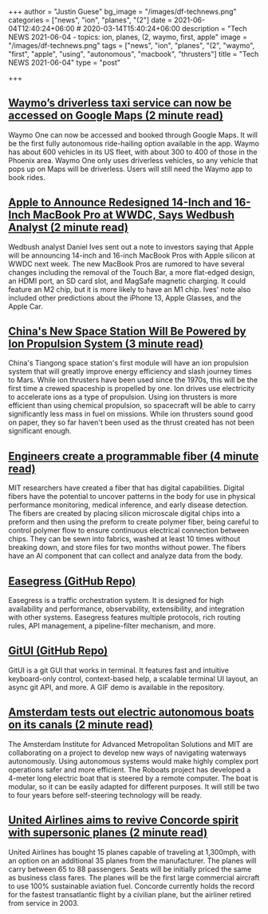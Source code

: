 +++
author = "Justin Guese"
bg_image = "/images/df-technews.png"
categories = ["news", "ion", "planes", "(2"]
date = 2021-06-04T12:40:24+06:00 # 2020-03-14T15:40:24+06:00
description = "Tech NEWS 2021-06-04 - topics: ion, planes, (2, waymo, first, apple"
image = "/images/df-technews.png"
tags = ["news", "ion", "planes", "(2", "waymo", "first", "apple", "using", "autonomous", "macbook", "thrusters"]
title = "Tech NEWS 2021-06-04"
type = "post"

+++

## [Waymo’s driverless taxi service can now be accessed on Google Maps (2 minute read)](https://techcrunch.com/2021/06/03/waymos-driverless-taxi-service-can-now-be-accessed-on-google-maps/)

Waymo One can now be accessed and booked through Google Maps. It will be the first fully autonomous ride-hailing option available in the app. Waymo has about 600 vehicles in its US fleet, with about 300 to 400 of those in the Phoenix area. Waymo One only uses driverless vehicles, so any vehicle that pops up on Maps will be driverless. Users will still need the Waymo app to book rides.

## [Apple to Announce Redesigned 14-Inch and 16-Inch MacBook Pro at WWDC, Says Wedbush Analyst (2 minute read)](https://www.macrumors.com/2021/06/03/new-macbook-pros-at-wwdc-wedbush-analyst/)

Wedbush analyst Daniel Ives sent out a note to investors saying that Apple will be announcing 14-inch and 16-inch MacBook Pros with Apple silicon at WWDC next week. The new MacBook Pros are rumored to have several changes including the removal of the Touch Bar, a more flat-edged design, an HDMI port, an SD card slot, and MagSafe magnetic charging. It could feature an M2 chip, but it is more likely to have an M1 chip. Ives' note also included other predictions about the iPhone 13, Apple Glasses, and the Apple Car.

## [China's New Space Station Will Be Powered by Ion Propulsion System (3 minute read)](https://interestingengineering.com/chinas-new-space-station-will-be-powered-by-ion-propulsion-system)

China's Tiangong space station's first module will have an ion propulsion system that will greatly improve energy efficiency and slash journey times to Mars. While ion thrusters have been used since the 1970s, this will be the first time a crewed spaceship is propelled by one. Ion drives use electricity to accelerate ions as a type of propulsion. Using ion thrusters is more efficient than using chemical propulsion, so spacecraft will be able to carry significantly less mass in fuel on missions. While ion thrusters sound good on paper, they so far haven't been used as the thrust created has not been significant enough.

## [Engineers create a programmable fiber (4 minute read)](https://news.mit.edu/2021/programmable-fiber-0603)

MIT researchers have created a fiber that has digital capabilities. Digital fibers have the potential to uncover patterns in the body for use in physical performance monitoring, medical inference, and early disease detection. The fibers are created by placing silicon microscale digital chips into a preform and then using the preform to create polymer fiber, being careful to control polymer flow to ensure continuous electrical connection between chips. They can be sewn into fabrics, washed at least 10 times without breaking down, and store files for two months without power. The fibers have an AI component that can collect and analyze data from the body.

## [Easegress (GitHub Repo)](https://github.com/megaease/easegress)

Easegress is a traffic orchestration system. It is designed for high availability and performance, observability, extensibility, and integration with other systems. Easegress features multiple protocols, rich routing rules, API management, a pipeline-filter mechanism, and more.

## [GitUI (GitHub Repo)](https://github.com/extrawurst/gitui)

GitUI is a git GUI that works in terminal. It features fast and intuitive keyboard-only control, context-based help, a scalable terminal UI layout, an async git API, and more. A GIF demo is available in the repository.

## [Amsterdam tests out electric autonomous boats on its canals (2 minute read)](https://apnews.com/article/amsterdam-tests-electric-autonomous-boats-25e91a558f9066b290f7c36ad7f3391d)

The Amsterdam Institute for Advanced Metropolitan Solutions and MIT are collaborating on a project to develop new ways of navigating waterways autonomously. Using autonomous systems would make highly complex port operations safer and more efficient. The Roboats project has developed a 4-meter long electric boat that is steered by a remote computer. The boat is modular, so it can be easily adapted for different purposes. It will still be two to four years before self-steering technology will be ready.

## [United Airlines aims to revive Concorde spirit with supersonic planes (2 minute read)](https://www.theguardian.com/business/2021/jun/03/united-airlines-boom-supersonic-overture-airliner-concorde)

United Airlines has bought 15 planes capable of traveling at 1,300mph, with an option on an additional 35 planes from the manufacturer. The planes will carry between 65 to 88 passengers. Seats will be initially priced the same as business class fares. The planes will be the first large commercial aircraft to use 100% sustainable aviation fuel. Concorde currently holds the record for the fastest transatlantic flight by a civilian plane, but the airliner retired from service in 2003.

